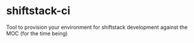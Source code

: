 # shiftstack-ci
Tool to provision your environment for shiftstack development against the MOC (for the time being)
